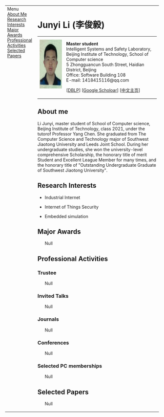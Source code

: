 <html xmlns="http://www.w3.org/1999/xhtml" xml:lang="en"><head><meta http-equiv="Content-Type" content="text/html; charset=UTF-8">
<meta name="generator" content="jemdoc, see http://jemdoc.jaboc.net/">
<link rel="stylesheet" href="./jemdoc.css" type="text/css">
<title>Junyi Li (李俊毅)</title>
</head>
<table summary="Table for page layout." id="tlayout">
<tbody><tr valign="top">
<td id="layout-menu">
<div class="menu-category">Menu</div>
<div class="menu-item"><a href="#bio">About Me</a></div>
<div class="menu-item"><a href="#interests">Research Interests</a></div>
<div class="menu-item"><a href="#awards">Major Awards</a></div>
<div class="menu-item"><a href="#activities">Professional Activities</a></div>
<div class="menu-item"><a href="#papers">Selected Papers</a></div>
</td>
<td id="layout-content">
<div id="toptitle">
<h1>Junyi Li (李俊毅) </h1>
</div>
<table class="imgtable"><tbody><tr><td>
<a href=""><img src="./zhengjianzhao.jpg" alt="alt text" height="160px"></a>&nbsp;</td>
<td align="left"><p><b>Master student</b><br>
Intelligent Systems and Safety Laboratory,<br>
Beijing Institute of Technology, School of Computer science <br>
5 Zhongguancun South Street, Haidian District, Beijing <br>
Office: Software Building 108 <br> 
E-mail: 1418415116@qq.com</p>
<p>[<a href="https://dblp.org/pid/08/7259.html">DBLP</a>]	[<a href="https://scholar.google.com/citations?user=DuLgpaQAAAAJ&hl=en">Google Scholoar</a>]	[<a href="/index.html">中文主页</a>]</p>
</td></tr></tbody></table>
<div id="bio">
<h2>About me</h2>
<p>Li Junyi, master student of School of Computer science, Beijing Institute of Technology, class 2021, under the tutorof Professor Yang Chen. She graduated from The Computer Science and Technology major of Southwest Jiaotong University and Leeds Joint School. During her undergraduate studies, she won the university-level comprehensive Scholarship, the honorary title of merit Student and Excellent League Member for many times, and the honorary title of "Outstanding Undergraduate Graduate of Southwest Jiaotong University".</p>
</div>

<div id="interests">
<h2>Research Interests</h2>
<ul>
<li><p>Industrial Internet</p>
</li>
<li><p>Internet of Things Security</p>
</li>
<li><p>Embedded simulation</p>
</li>
</ul>
</div>

<div id="awards">	
<h2>Major Awards</h2>
<ul>
Null
</ul>
</div>

<div id="activities">
<h2>Professional Activities</h2>	

<h3>Trustee</h3>
<ul>
Null
</ul>

<h3>Invited Talks</h3>
<ul>
Null
</ul>

<h3>Journals</h3>
<ul>
Null
</ul>

<h3>Conferences</h3>
<ul>
Null
</ul>

<h3>Selected PC memberships</h3>
<ul>
Null
</ul>

</div>


<div id="papers">
<h2>Selected Papers</h2>
<ol>
Null
</ol>
